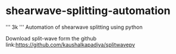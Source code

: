 # shearwave-splitting-automation
''' 3k '''
Automation of shearwave splitting using python

Download split-wave form the github
  link:https://github.com/kaushalkapadiya/splitwavepy
